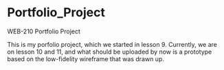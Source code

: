 # Portfolio_Project
WEB-210 Portfolio Project

This is my porfolio project, which we started in lesson 9. Currently, we are on lesson 10 and 11, and what should be uploaded by now is a prototype based on the low-fidelity wireframe that was drawn up.
